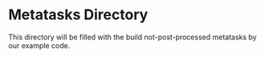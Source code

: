 # Metatasks Directory
This directory will be filled with the build not-post-processed metatasks by our example code.
